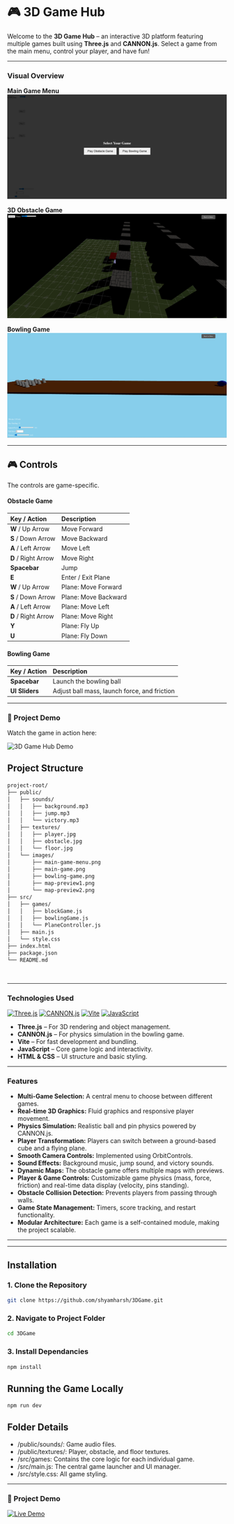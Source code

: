 # 🎮 3D Game Hub

Welcome to the **3D Game Hub** – an interactive 3D platform featuring multiple games built using **Three.js** and **CANNON.js**. Select a game from the main menu, control your player, and have fun!


---

###  Visual Overview

**Main Game Menu**
![Main Game Menu](public/images/main-game-menu.png)

**3D Obstacle Game**
![3D Obstacle Game](public/images/main-game.png)

**Bowling Game**
![Bowling Game](public/images/bowling-game.png)

---

## 🎮 Controls

The controls are game-specific.

#### Obstacle Game
| Key / Action | Description |
| :--- | :--- |
| **W** / Up Arrow | Move Forward |
| **S** / Down Arrow | Move Backward |
| **A** / Left Arrow | Move Left |
| **D** / Right Arrow | Move Right |
| **Spacebar** | Jump |
| **E** | Enter / Exit Plane |
| **W** / Up Arrow | Plane: Move Forward |
| **S** / Down Arrow | Plane: Move Backward |
| **A** / Left Arrow | Plane: Move Left |
| **D** / Right Arrow | Plane: Move Right |
| **Y** | Plane: Fly Up |
| **U** | Plane: Fly Down |

#### Bowling Game
| Key / Action | Description |
| :--- | :--- |
| **Spacebar** | Launch the bowling ball |
| **UI Sliders** | Adjust ball mass, launch force, and friction |


---

### 🎥 Project Demo

Watch the game in action here:

![3D Game Hub Demo](public/gifs/project-demo.gif)


##  Project Structure

```text
project-root/
├── public/
│   ├── sounds/
│   │   ├── background.mp3
│   │   ├── jump.mp3
│   │   └── victory.mp3
│   ├── textures/
│   │   ├── player.jpg
│   │   ├── obstacle.jpg
│   │   └── floor.jpg
│   └── images/
│       ├── main-game-menu.png
│       ├── main-game.png
│       ├── bowling-game.png
│       ├── map-preview1.png
│       └── map-preview2.png
├── src/
│   ├── games/
│   │   ├── blockGame.js
│   │   ├── bowlingGame.js
│   │   └── PlaneController.js
│   ├── main.js
│   └── style.css
├── index.html
├── package.json
└── README.md



```

---

###  Technologies Used

[![Three.js](https://img.shields.io/badge/Three.js-black?style=for-the-badge&logo=threedotjs&logoColor=white)](https://threejs.org/)
[![CANNON.js](https://img.shields.io/badge/CANNON.js-black?style=for-the-badge&logo=cannonjs&logoColor=white)](https://schteppe.github.io/cannon.js/)
[![Vite](https://img.shields.io/badge/Vite-646CFF?style=for-the-badge&logo=vite&logoColor=white)](https://vitejs.dev/)
[![JavaScript](https://img.shields.io/badge/JavaScript-F7DF1E?style=for-the-badge&logo=javascript&logoColor=black)](https://developer.mozilla.org/en-US/docs/Web/JavaScript)


* **Three.js** – For 3D rendering and object management.
* **CANNON.js** – For physics simulation in the bowling game.
* **Vite** – For fast development and bundling.
* **JavaScript** – Core game logic and interactivity.
* **HTML & CSS** – UI structure and basic styling.


---

###  Features
* **Multi-Game Selection:** A central menu to choose between different games.
* **Real-time 3D Graphics:** Fluid graphics and responsive player movement.
* **Physics Simulation:** Realistic ball and pin physics powered by CANNON.js.
* **Player Transformation:** Players can switch between a ground-based cube and a flying plane.
* **Smooth Camera Controls:** Implemented using OrbitControls.
* **Sound Effects:** Background music, jump sound, and victory sounds.
* **Dynamic Maps:** The obstacle game offers multiple maps with previews.
* **Player & Game Controls:** Customizable game physics (mass, force, friction) and real-time data display (velocity, pins standing).
* **Obstacle Collision Detection:** Prevents players from passing through walls.
* **Game State Management:** Timers, score tracking, and restart functionality.
* **Modular Architecture:** Each game is a self-contained module, making the project scalable.

---

---

##  Installation

### 1. Clone the Repository
```bash
git clone https://github.com/shyamharsh/3DGame.git
```
### 2. Navigate to Project Folder
```bash
cd 3DGame
```
### 3. Install Dependancies
```bash
npm install
```
##  Running the Game Locally
```bash
npm run dev
```
##  Folder Details
- /public/sounds/: Game audio files.
- /public/textures/: Player, obstacle, and floor textures.
- /src/games: Contains the core logic for each individual game.
- /src/main.js: The central game launcher and UI manager.
- /src/style.css: All game styling.
 ---

 ### 🎥 Project Demo

[![Live Demo](https://img.shields.io/badge/Live-Demo-blue)](https://3-d-games-chi.vercel.app/)
  


